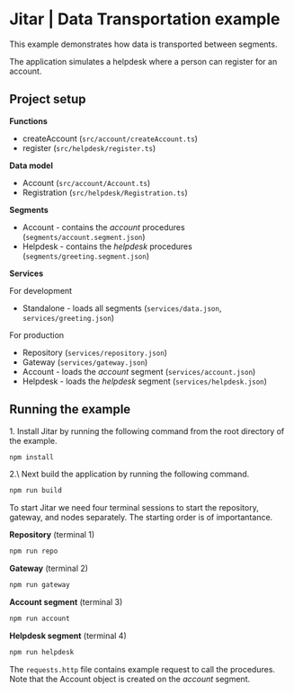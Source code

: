 
# Jitar | Data Transportation example

This example demonstrates how data is transported between segments.

The application simulates a helpdesk where a person can register for an account.

## Project setup

**Functions**

* createAccount (`src/account/createAccount.ts`)
* register (`src/helpdesk/register.ts`)

**Data model**

* Account (`src/account/Account.ts`)
* Registration (`src/helpdesk/Registration.ts`)

**Segments**

* Account - contains the *account* procedures (`segments/account.segment.json`)
* Helpdesk - contains the *helpdesk* procedures (`segments/greeting.segment.json`)

**Services**

For development

* Standalone - loads all segments (`services/data.json`, `services/greeting.json`)

For production

* Repository (`services/repository.json`)
* Gateway (`services/gateway.json`)
* Account - loads the *account* segment (`services/account.json`)
* Helpdesk - loads the *helpdesk* segment (`services/helpdesk.json`)

## Running the example

1\. Install Jitar by running the following command from the root directory of the example.

```bash
npm install
```

2.\ Next build the application by running the following command.

```bash
npm run build
```

To start Jitar we need four terminal sessions to start the repository, gateway, and nodes separately. The starting order is of importantance.

**Repository** (terminal 1)

```bash
npm run repo
```

**Gateway** (terminal 2)

```bash
npm run gateway
```

**Account segment** (terminal 3)

```bash
npm run account
```

**Helpdesk segment** (terminal 4)

```bash
npm run helpdesk
```

The ``requests.http`` file contains example request to call the procedures. Note that the Account object is created on the *account* segment.

